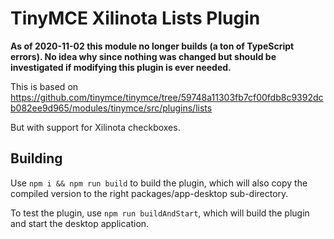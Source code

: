 # TinyMCE Xilinota Lists Plugin

**As of 2020-11-02 this module no longer builds (a ton of TypeScript errors). No idea why since nothing was changed but should be investigated if modifying this plugin is ever needed.**

This is based on https://github.com/tinymce/tinymce/tree/59748a11303fb7cf00fdb8c9392dcb082ee9d965/modules/tinymce/src/plugins/lists

But with support for Xilinota checkboxes.

## Building

Use `npm i && npm run build` to build the plugin, which will also copy the compiled version to the right packages/app-desktop sub-directory.

To test the plugin, use `npm run buildAndStart`, which will build the plugin and start the desktop application.